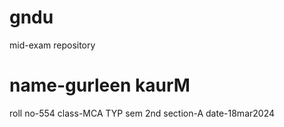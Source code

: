 # gndu
mid-exam repository

<h1>name-gurleen kaurM</h1>
roll no-554
class-MCA TYP sem 2nd
section-A
date-18mar2024
